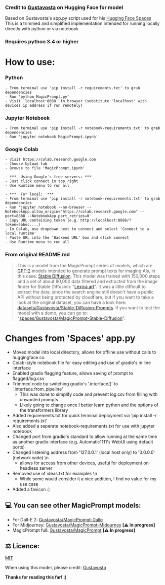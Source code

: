 ### Credit to [Gustavosta](https://huggingface.co/Gustavosta) on Hugging Face for model

Based on Gustavosta's app.py script used for his [Hugging Face Spaces](https://huggingface.co/spaces/Gustavosta/MagicPrompt-Stable-Diffusion)
This is a trimmed and simplified implementation intended for running locally directly with python or via notebook

### **Requires python 3.4 or higher**

# How to use:
###		Python
	- From terminal use 'pip install -r requirements.txt' to grab dependencies
	- Run 'python MagicPrompt.py'
	- Visit 'localhost:8088' in browser (substitute 'localhost' with devices ip address if run remotely)
###		Jupyter Notebook
	- From terminal use 'pip install -r notebook-requirements.txt' to grab dependencies
	- Run 'jupyter notebook MagicPrompt.ipynb'
###		Google Colab
	- Visit https://colab.research.google.com
	- Choose Upload tab
	- Browse to file 'MagicPrompt.ipynb'
	
	- ***  Using Google's free servers: ***
	- Just click connect in top right
	- Use Runtime menu to run all
	
	- ***  For local:  ***
	- From terminal use 'pip install -r notebook-requirements.txt' to grab dependencies
	- Run 'jupyter notebook --no-browser --NotebookApp.allow_origin="https://colab.research.google.com" --port=8888 --NotebookApp.port_retries=0'
	- Copy URL containing token (e.g. http://localhost:8888/?token=5bbec....)
	- In Colab, use dropdown next to connect and select 'Connect to a local runtime'
	- Paste URL into the 'Backend URL' box and click connect
	- Use Runtime menu to run all
	

### **From original README.md**
> This is a model from the MagicPrompt series of models, which are [GPT-2](https://huggingface.co/gpt2) models intended to generate prompt texts for imaging AIs, in this case: [Stable Diffusion](https://huggingface.co/CompVis/stable-diffusion).
> This model was trained with 150,000 steps and a set of about 80,000 data filtered and extracted from the image finder for Stable Diffusion: "[Lexica.art](https://lexica.art/)". It was a little difficult to extract the data, since the search engine still doesn't have a public API without being protected by cloudflare, but if you want to take a look at the original dataset, you can have a look here: [datasets/Gustavosta/Stable-Diffusion-Prompts](https://huggingface.co/datasets/Gustavosta/Stable-Diffusion-Prompts).
> If you want to test the model with a demo, you can go to: "[spaces/Gustavosta/MagicPrompt-Stable-Diffusion](https://huggingface.co/spaces/Gustavosta/MagicPrompt-Stable-Diffusion)".

# Changes from 'Spaces' app.py
* Moved model into local directory, allows for offline use without calls to huggingface.co
* Colab-style notebook file for easy editing and use of gradio's in line interface
* Enabled gradio flagging feature, allows saving of prompt to flagged/log.csv
* Trimmed code by switching gradio's '.interface()' to '.interface.from_pipeline'
	- This was done to simplify code and prevent log.csv from filling with unwanted prompts
	- Likely going to change once I better learn python and the options of the transformers library
* Added requirements.txt for quick terminal deployment via 'pip install -r requirements.txt'
* Also added a seperate notebook-requirements.txt for use with jupyter notebook
* Changed port from gradio's standard to allow running at the same time as another gradio interface (e.g. Automatic1111's WebUI using default ports)
* Changed listening address from '127.0.0.1' (local host only) to '0.0.0.0' (network wide) \n
	- allows for access from other devices, useful for deployment on headless server
* Removed use of ideas.txt for examples \n
	- While some would consider it a nice addition, I find no value for my use case
* Added a favicon :)

## 💻 You can see other MagicPrompt models:

- For Dall-E 2: [Gustavosta/MagicPrompt-Dalle](https://huggingface.co/Gustavosta/MagicPrompt-Dalle)
- For Midjourney: [Gustavosta/MagicPrompt-Midourney](https://huggingface.co/Gustavosta/MagicPrompt-Midjourney) **[⚠️ In progress]**
- MagicPrompt full: [Gustavosta/MagicPrompt](https://huggingface.co/Gustavosta/MagicPrompt) **[⚠️ In progress]**

## ⚖️ Licence:

[MIT](https://huggingface.co/models?license=license:mit)

When using this model, please credit: [Gustavosta](https://huggingface.co/Gustavosta)

**Thanks for reading this far! :)**
